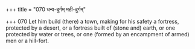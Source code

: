+++
title = "070 धन्व-दुर्गम् मही-दुर्गम्"

+++
070	Let him build (there) a town, making for his safety a fortress, protected by a desert, or a fortress built of (stone and) earth, or one protected by water or trees, or one (formed by an encampment of armed) men or a hill-fort.